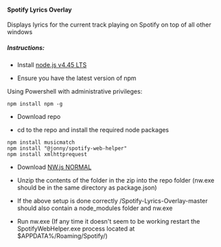 #### Spotify Lyrics Overlay
Displays lyrics for the current track playing on Spotify on top of all other windows

##### Instructions:
* Install [node.js v4.45 LTS](https://nodejs.org/en/)

* Ensure you have the latest version of npm 

Using Powershell with administrative privileges: 
```
npm install npm -g
```

* Download repo

* cd to the repo and install the required node packages

```
npm install musicmatch
npm install "@jonny/spotify-web-helper"
npm install xmlhttprequest
```
* Download [NW.js NORMAL](http://nwjs.io/)

* Unzip the contents of the folder in the zip into the repo folder (nw.exe should be in the same directory as package.json)

* If the above setup is done correctly /Spotify-Lyrics-Overlay-master should also contain a node_modules folder and nw.exe

* Run nw.exe (If any time it doesn't seem to be working restart the SpotifyWebHelper.exe process located at $APPDATA%/Roaming/Spotify/)
